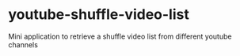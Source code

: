 # youtube-shuffle-video-list
Mini application to retrieve a shuffle video list from different youtube channels
